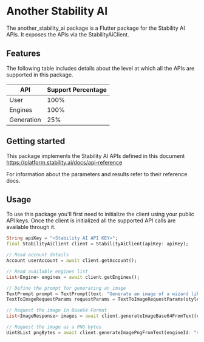 
# Another Stability AI

The another_stability_ai package is a Flutter package for the Stability AI APIs. It exposes the APIs via the StabilityAiClient.

## Features

The following table includes details about the level at which all the APIs are supported in this package.

| API        | Support Percentage |
|------------|--------------------|
| User       | 100%               |
| Engines    | 100%               |
| Generation | 25%                |

## Getting started

This package implements the Stability AI APIs defined in this document https://platform.stability.ai/docs/api-reference

For information about the parameters and results refer to their reference docs.

## Usage

To use this package you'll first need to initialize the client using your public API keys. Once the client is initialized all the supported API calls are available through it.

```dart  
String apiKey = "<Stability AI API KEY>";  
final StabilityAiClient client = StabilityAiClient(apiKey: apiKey);

// Read account details
Account userAccount = await client.getAccount();

// Read available engines list
List<Engine> engines = await client.getEngines();

// Define the prompt for generating an image
TextPrompt prompt = TextPrompt(text: "Generate an image of a wizard like in a fantasy show.");
TextToImageRequestParams requestParams = TextToImageRequestParams(stylePreset: StylePreset.anime, textPrompts: [prompt]);

// Request the image in Base64 Format
List<ImageResponse> images = await client.generateImageBase64FromText(engineId: "stable-diffusion-v1-5", params: requestParams);

// Request the image as a PNG bytes
Uint8List pngBytes = await client.generateImagePngFromText(engineId: "stable-diffusion-v1-5", params: requestParams);
```  

  